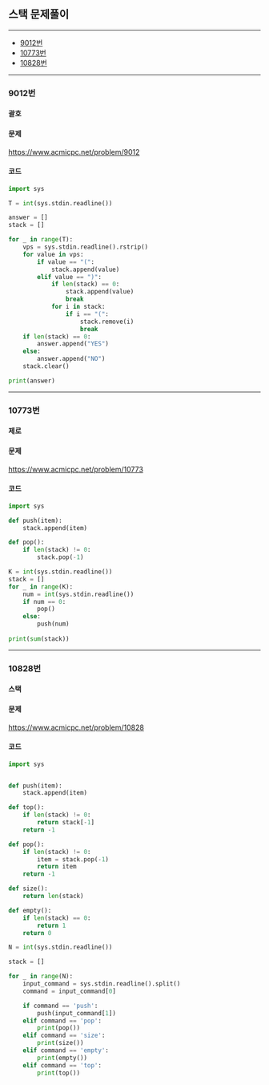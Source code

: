 ## 스택 문제풀이
--------------------------------------------------------
- [9012번](#9012번)
- [10773번](#10773번)
- [10828번](#10828번)
----------------------------------------------------

### 9012번
#### 괄호

#### 문제
https://www.acmicpc.net/problem/9012

#### 코드

``` python
import sys

T = int(sys.stdin.readline())

answer = []
stack = []

for _ in range(T):
    vps = sys.stdin.readline().rstrip()
    for value in vps:
        if value == "(":
            stack.append(value)
        elif value == ")":
            if len(stack) == 0:
                stack.append(value)
                break
            for i in stack:
                if i == "(":
                    stack.remove(i)
                    break
    if len(stack) == 0:
        answer.append("YES")
    else:
        answer.append("NO")
    stack.clear()

print(answer)
```
----------------------------------------------------

### 10773번
#### 제로

#### 문제
https://www.acmicpc.net/problem/10773

#### 코드

``` python
import sys

def push(item):
    stack.append(item)

def pop():
    if len(stack) != 0:
        stack.pop(-1)

K = int(sys.stdin.readline())
stack = []
for _ in range(K):
    num = int(sys.stdin.readline())
    if num == 0:
        pop()
    else:
        push(num)
    
print(sum(stack))
```
----------------------------------------------------

### 10828번
#### 스택

#### 문제
https://www.acmicpc.net/problem/10828

#### 코드

``` python
import sys


def push(item):
    stack.append(item)

def top():
    if len(stack) != 0:
        return stack[-1]
    return -1

def pop():
    if len(stack) != 0:
        item = stack.pop(-1)
        return item
    return -1

def size():
    return len(stack)

def empty():
    if len(stack) == 0:
        return 1
    return 0

N = int(sys.stdin.readline())

stack = []

for _ in range(N):
    input_command = sys.stdin.readline().split()
    command = input_command[0]

    if command == 'push':
        push(input_command[1])
    elif command == 'pop':
        print(pop())
    elif command == 'size':
        print(size())
    elif command == 'empty':
        print(empty())
    elif command == 'top':
        print(top())
```
